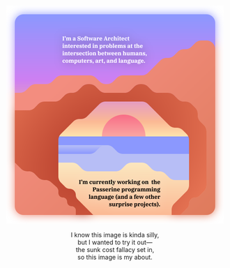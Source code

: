 <p align="center">
    <img width=500px src="./ABOUT.svg">
</p>
<p align="center">
    I know this image is kinda silly,<br>but I wanted to try it out—<br>the sunk cost fallacy set in,<br>so this image is my about.
</p>
